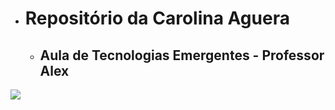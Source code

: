 - # Repositório da Carolina Aguera
    - ## Aula de Tecnologias Emergentes - Professor Alex


<img src="https://www.alfaumuarama.edu.br/fau/images/logo_novo.png?v=1658881864">